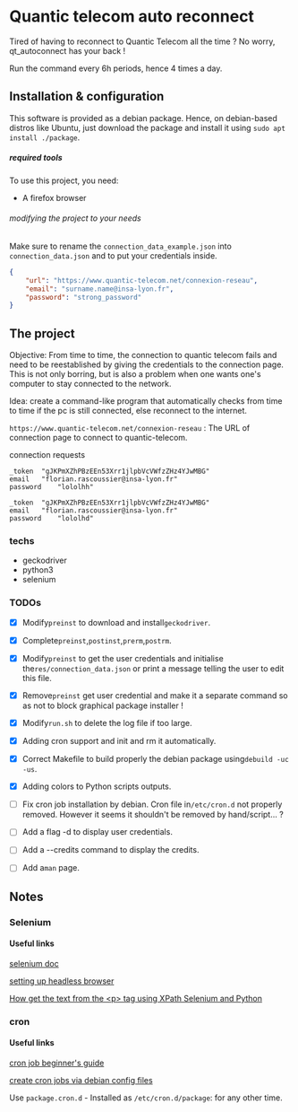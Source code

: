 # Quantic telecom auto reconnect

Tired of having to reconnect to Quantic Telecom all the time ? No worry, qt_autoconnect has your back !

Run the command every 6h periods, hence 4 times a day.

## Installation & configuration

This software is provided as a debian package. Hence, on debian-based distros like Ubuntu, just download the package and install it using `sudo apt install ./package`.

##### required tools

To use this project, you need:

* A firefox browser

###### modifying the project to your needs

Make sure to rename the `connection_data_example.json` into `connection_data.json` and to put your credentials inside.

```json
{
    "url": "https://www.quantic-telecom.net/connexion-reseau",
    "email": "surname.name@insa-lyon.fr",
    "password": "strong_password"
}
```

## The project

Objective: From time to time, the connection to quantic telecom fails and need to be reestablished by giving the credentials to the connection page. This is not only borring, but is also a problem when one wants one's computer to stay connected to the network.

Idea: create a command-like program that automatically checks from time to time if the pc is still connected, else reconnect to the internet.

`https://www.quantic-telecom.net/connexion-reseau` : The URL of connection page to connect to quantic-telecom.

connection requests

```
_token	"gJKPmXZhPBzEEn53Xrr1jlpbVcVWfzZHz4YJwMBG"
email	"florian.rascoussier@insa-lyon.fr"
password	"lololhh"

_token	"gJKPmXZhPBzEEn53Xrr1jlpbVcVWfzZHz4YJwMBG"
email	"florian.rascoussier@insa-lyon.fr"
password	"lololhd"
```

### techs

* geckodriver
* python3
* selenium


### TODOs

* [X] Modify`preinst` to download and install`geckodriver`.
* [X] Complete`preinst`,`postinst`,`prerm`,`postrm`.
* [X] Modify`preinst` to get the user credentials and initialise the`res/connection_data.json` or print a message telling the user to edit this file.
* [X] Remove`preinst` get user credential and make it a separate command so as not to block graphical package installer !
* [X] Modify`run.sh` to delete the log file if too large.
* [X] Adding cron support and init and rm it automatically.
* [X] Correct Makefile to build properly the debian package using`debuild -uc -us`.
* [X] Adding colors to Python scripts outputs.
* [ ] Fix cron job installation by debian. Cron file in`/etc/cron.d` not properly removed. However it seems it shouldn't be removed by hand/script... ?
* [ ] Add a flag -d to display user credentials.
* [ ] Add a --credits command to display the credits.
* [ ] Add a`man` page.


## Notes

### Selenium

#### Useful links

[selenium doc](https://www.selenium.dev/documentation/en/getting_started/)

[setting up headless browser](https://pythonbasics.org/selenium-firefox-headless/)

[How get the text from the &lt;p&gt; tag using XPath Selenium and Python](https://stackoverflow.com/questions/62925043/how-get-the-text-from-the-p-tag-using-xpath-selenium-and-python)

### cron

#### Useful links

[cron job beginner&#39;s guide](https://ostechnix.com/a-beginners-guide-to-cron-jobs/)

[create cron jobs via debian config files](https://www.debian.org/doc/manuals/maint-guide/dother.en.html)

Use `package.cron.d` - Installed as `/etc/cron.d/package`: for any other time.
